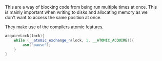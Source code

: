 This are a way of blocking code from being run multiple times at once. This is mainly important when writing to disks and allocating memory as we don't want to access the same position at once.

They make use of the compilers atomic features.
```CPP TI="EG"
acquireLock(lock){
	while (__atomic_exchange_n(lock, 1, __ATOMIC_ACQUIRE)){
		asm("pause");
	}
}
```